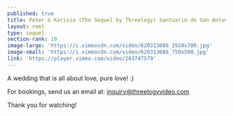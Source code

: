 ```yaml
---
published: true
title: Peter & Karisia (The Sequel by Threelogy) Santuario de San Antonio/Feb.2017
layout: reel
type: sequel
section-rank: 10
image-large: 'https://i.vimeocdn.com/video/620313686_1920x700.jpg'
image-small: 'https://i.vimeocdn.com/video/620313686_750x500.jpg'
link: 'https://player.vimeo.com/video/203747579'
---
```

A wedding that is all about love, pure love! :)

For bookings, send us an email at: inquiry@threelogyvideo.com

Thank you for watching!
